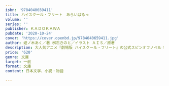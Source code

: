 ```yaml
---
isbn: '9784040659411'
title: ハイスクール・フリート　あらいばるっ
volume: ''
series: ''
publisher: ＫＡＤＯＫＡＷＡ
pubdate: '2020-10-24'
cover: 'https://cover.openbd.jp/9784040659411.jpg'
author: 姫ノ木あく／著 桝石きのと／イラスト ＡＩＳ／原著
description: 大人気アニメ『劇場版 ハイスクール・フリート』の公式スピンオフノベル！
price: '620'
genre: 文庫
target: 一般
format: 文庫
content: 日本文学、小説・物語

---
```

